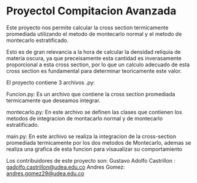 # ProyectoI Compitacion Avanzada

Este proyecto nos permite calcular la cross section termicamente promediada utilizando el metodo de montecarlo normal y el metodo de montecarlo estratificado.

Esto es de gran relevancia a la hora de calcular la densidad reliquia de materia oscura, ya que preceisamente esta cantidad es inverasamente proporcional a esta cross section, por lo que un calculo adecuado de esta cross section es fundamental para determinar teoricamente este valor.

El proyecto contiene 3 archivos .py:

Funcion.py: Es un archivo que contiene la cross section promediada termicamente que deseamos integrar.

montecarlo.py: En este archivo se definen las clases que contienen los metodos de integracion de montacarlo normal y de montecarlo estratificado.

main.py: En este archivo se realiza la integracion de la cross-section promediada termicamente por los dos metodos de Montecarlo, ademas se realiza una grafica de esta funcion para visaualizar su comportamiento

Los contribuidores de este proyecto son:
Gustavo Adolfo Castrillon : gadolfo.castrillon@udea.edu.co
Andres Gomez: andres.gomez29@udea.edu.co

